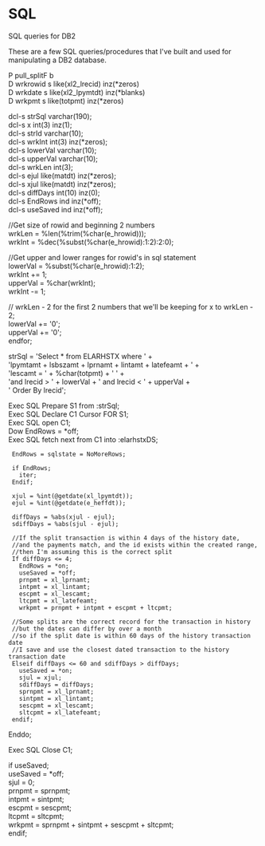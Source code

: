 # SQL
SQL queries for DB2


These are a few SQL queries/procedures that I've built and used for manipulating a DB2 database.

 P pull_splitF     b                                                            
 D wrkrowid        s                   like(xl2_lrecid) inz(*zeros)             
 D wrkdate         s                   like(xl2_lpymtdt) inz(*blanks)           
 D wrkpmt          s                   like(totpmt) inz(*zeros)                 
                                                                                
                                                                                
   dcl-s strSql   varchar(190);                                                 
   dcl-s x        int(3) inz(1);                                                
   dcl-s strId    varchar(10);                                                  
   dcl-s wrkInt   int(3) inz(*zeros);                                           
   dcl-s lowerVal varchar(10);                                                  
   dcl-s upperVal varchar(10);                                                  
   dcl-s wrkLen   int(3);                                                       
   dcl-s ejul     like(matdt) inz(*zeros);                                      
   dcl-s xjul     like(matdt) inz(*zeros);                                      
   dcl-s diffDays int(10) inz(0);                                               
   dcl-s EndRows  ind inz(*off);                                                
   dcl-s useSaved ind inz(*off);                                                
   
   //Get size of rowid and beginning 2 numbers                                        
   wrkLen = %len(%trim(%char(e_hrowid)));                                             
   wrkInt = %dec(%subst(%char(e_hrowid):1:2):2:0);                                    
                                                                                      
   //Get upper and lower ranges for rowid's in sql statement                          
   lowerVal = %subst(%char(e_hrowid):1:2);                                            
   wrkInt += 1;                                                                       
   upperVal = %char(wrkInt);                                                          
   wrkInt -= 1;
   
   // wrkLen - 2 for the first 2 numbers that we'll be keeping
   for x to wrkLen - 2;                                                               
     lowerVal += '0';                                                                 
     upperVal += '0';                                                                 
   endfor;   
   
   strSql = 'Select * from ELARHSTX where ' +                                          
            'lpymtamt + lsbszamt + lprnamt + lintamt + latefeamt + ' +                 
            'lescamt = ' + %char(totpmt) +  ' ' +                                      
            'and lrecid > ' + lowerVal + ' and lrecid < ' +  upperVal +                
            ' Order By lrecid';                                                        
                                                                                       
   Exec SQL Prepare S1 from :strSql;                                                   
   Exec SQL Declare C1 Cursor FOR S1;                                                  
   Exec SQL open C1;                                                                   
   Dow EndRows = *off;                                                                 
     Exec SQL fetch next from C1 into :elarhstxDS;                                     
                                                                                       
     EndRows = sqlstate = NoMoreRows;                                                  
                                                                                       
     if EndRows;                                                                       
       iter;                                                                           
     Endif;                                                                            
                                                                                       
     xjul = %int(@getdate(xl_lpymtdt));
     ejul = %int(@getdate(e_heffdt));                                                 
                                                                                      
     diffDays = %abs(xjul - ejul);                                                    
     sdiffDays = %abs(sjul - ejul);                                                   
                                                                                      
     //If the split transaction is within 4 days of the history date,                 
     //and the payments match, and the id exists within the created range,            
     //then I'm assuming this is the correct split                                    
     If diffDays <= 4;                                                                
       EndRows = *on;                                                                 
       useSaved = *off;                                                               
       prnpmt = xl_lprnamt;                                                           
       intpmt = xl_lintamt;                                                           
       escpmt = xl_lescamt;                                                           
       ltcpmt = xl_latefeamt;                                                         
       wrkpmt = prnpmt + intpmt + escpmt + ltcpmt;                                    
                                                                                      
     //Some splits are the correct record for the transaction in history                   
     //but the dates can differ by over a month                                        
     //so if the split date is within 60 days of the history transaction date         
     //I save and use the closest dated transaction to the history transaction date    
     Elseif diffDays <= 60 and sdiffDays > diffDays;                                  
       useSaved = *on;                                                                 
       sjul = xjul;                                                                    
       sdiffDays = diffDays;                                                           
       sprnpmt = xl_lprnamt;                                                           
       sintpmt = xl_lintamt;                                                           
       sescpmt = xl_lescamt;                                                           
       sltcpmt = xl_latefeamt;                                                         
     endif;                                                                            
                                                                                       
   Enddo;                                                                              
                                                                                       
   Exec SQL Close C1; 
   
   if useSaved;                                                     
     useSaved = *off;                                               
     sjul = 0;                                                      
     prnpmt = sprnpmt;                                              
     intpmt = sintpmt;                                              
     escpmt = sescpmt;                                              
     ltcpmt = sltcpmt;                                              
     wrkpmt = sprnpmt + sintpmt + sescpmt + sltcpmt;                
   endif;                                                           
   
